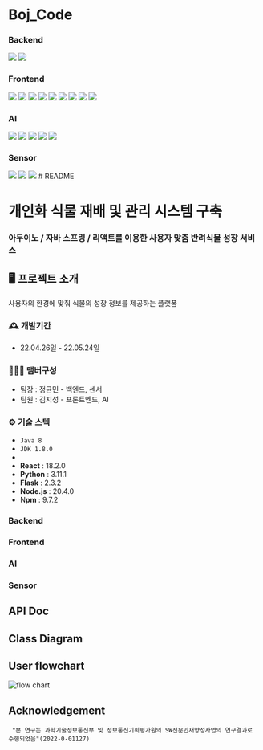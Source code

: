 # Boj_Code

### Backend

<img src="https://img.shields.io/badge/springboot-6DB33F?style=for-the-badge&logo=springboot&logoColor=white">

<img src="https://img.shields.io/badge/mariadb-003545?style=for-the-badge&logo=mariadb&logoColor=white">

### Frontend

<img src="https://img.shields.io/badge/react-61DAFB?style=for-the-badge&logo=react&logoColor=white">

<img src="https://img.shields.io/badge/javascript-F7DF1E?style=for-the-badge&logo=javascript&logoColor=white">

<img src="https://img.shields.io/badge/axios-5A29E4?style=for-the-badge&logo=axios&logoColor=white">

<img src="https://img.shields.io/badge/redux-764ABC?style=for-the-badge&logo=redux&logoColor=white">

<img src="https://img.shields.io/badge/css3-1572B6?style=for-the-badge&logo=css3&logoColor=white">

<img src="https://img.shields.io/badge/html5-E34F26?style=for-the-badge&logo=html5&logoColor=white">

<img src="https://img.shields.io/badge/redux-764ABC?style=for-the-badge&logo=redux&logoColor=white">

<img src="https://img.shields.io/badge/bootstrap-7952B3?style=for-the-badge&logo=bootstrap&logoColor=white">

<img src="https://img.shields.io/badge/fontawesome-528DD7?style=for-the-badge&logo=fontawesome&logoColor=white">

### AI

<img src="https://img.shields.io/badge/python-3776AB?style=for-the-badge&logo=python&logoColor=white">

<img src="https://img.shields.io/badge/flask-000000?style=for-the-badge&logo=flask&logoColor=white">

<img src="https://img.shields.io/badge/tensorflow-FF6F00?style=for-the-badge&logo=tensorflow&logoColor=white">

<img src="https://img.shields.io/badge/keras-D00000?style=for-the-badge&logo=keras&logoColor=white">

<img src="https://img.shields.io/badge/selenium-43B02A?style=for-the-badge&logo=selenium&logoColor=white">

### Sensor

<img src="https://img.shields.io/badge/arduino-00878F?style=for-the-badge&logo=arduino&logoColor=white">

<img src="https://img.shields.io/badge/mqtt-660066?style=for-the-badge&logo=mqtt&logoColor=white">

<img src="https://img.shields.io/badge/adafruit-000000?style=for-the-badge&logo=adafruit&logoColor=white">
# README

# 개인화 식물 재배 및 관리 시스템 구축

### 아두이노 / 자바 스프링 / 리액트를 이용한 사용자 맞춤 반려식물 성장 서비스

## 🖥️ 프로젝트 소개

사용자의 환경에 맞춰 식물의 성장 정보를 제공하는 플랫폼

### 🕰️ 개발기간

- 22.04.26일 - 22.05.24일

### 🧑‍🤝‍🧑 맴버구성

- 팀장 : 정균민 - 백엔드, 센서
- 팀원 : 김지성 - 프론트엔드, AI

### ⚙️ 기술 스텍

- `Java 8`
- `JDK 1.8.0`
- 
- **React** : 18.2.0
- **Python**  : 3.11.1
- **Flask**  : 2.3.2
- **Node.js**  : 20.4.0
- N**pm**  : 9.7.2

### Backend

### Frontend

### AI

### Sensor

### 

## API Doc

## Class Diagram

## User flowchart
![flow chart](https://github.com/JSK0406/Boj_Code/assets/122510664/435ebbc3-f845-4302-966d-aad862e91877)


## Acknowledgement

```
 "본 연구는 과학기술정보통신부 및 정보통신기획평가원의 SW전문인재양성사업의 연구결과로 수행되었음"(2022-0-01127)
```
